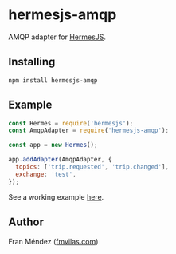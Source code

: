 # hermesjs-amqp

AMQP adapter for [HermesJS](https://github.com/fmvilas/hermes).

## Installing

```
npm install hermesjs-amqp
```

## Example

```js
const Hermes = require('hermesjs');
const AmqpAdapter = require('hermesjs-amqp');

const app = new Hermes();

app.addAdapter(AmqpAdapter, {
  topics: ['trip.requested', 'trip.changed'],
  exchange: 'test',
});
```

See a working example [here](./example/index.js).

## Author

Fran Méndez ([fmvilas.com](https://fmvilas.com))
